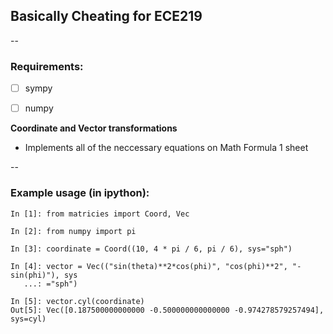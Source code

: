 ## Basically Cheating for ECE219
--
### Requirements:
- [ ] sympy
- [ ] numpy


**Coordinate and Vector transformations**
- Implements all of the neccessary equations on Math Formula 1 sheet

--

### Example usage (in ipython):

```console
In [1]: from matricies import Coord, Vec

In [2]: from numpy import pi

In [3]: coordinate = Coord((10, 4 * pi / 6, pi / 6), sys="sph")

In [4]: vector = Vec(("sin(theta)**2*cos(phi)", "cos(phi)**2", "-sin(phi)"), sys
   ...: ="sph")

In [5]: vector.cyl(coordinate)
Out[5]: Vec([0.187500000000000 -0.500000000000000 -0.974278579257494], sys=cyl)

```
